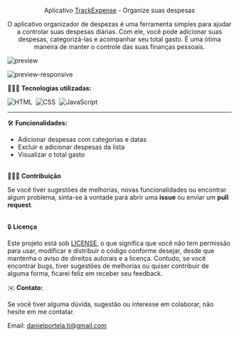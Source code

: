 <div align="center">

Aplicativo <a href="https://apptrackexpense.netlify.app/" target="_blank">TrackExpense</a> - Organize suas despesas

<p>O aplicativo organizador de despezas é uma ferramenta simples para ajudar a controlar suas despesas diárias. Com ele, você pode adicionar suas despesas, categorizá-las e acompanhar seu total gasto. É uma ótima maneira de manter o controle das suas finanças pessoais.</p></div>

![preview](https://github.com/daniel-portela/app-trackexpense/assets/110783805/a641667d-bdcb-45c5-aa7b-361799cf9db8)

![preview-responsive](https://github.com/daniel-portela/app-trackexpense/assets/110783805/14d00f45-772d-453e-bf6f-d3c2ca755266)


👨🏼‍💻 <b>Tecnologias utilizadas:</b>

![HTML](https://img.shields.io/badge/-HTML-0D1117?style=for-the-badge&logo=html5&labelColor=0D1117)&nbsp;
![CSS](https://img.shields.io/badge/-CSS-0D1117?style=for-the-badge&logo=CSS3&logoColor=blue&labelColor=0D1117)&nbsp;
![JavaScript](https://img.shields.io/badge/-javascript-0D1117?style=for-the-badge&logo=javascript&logoColor=yellow&labelColor=0D1117)&nbsp;<hr>

🛠️ <b>Funcionalidades:</b>

- Adicionar despesas com categorias e datas
- Excluir e adicionar despesas da lista
- Visualizar o total gasto<br><br>

👨🏼‍💻 <b>Contribuição</b>

Se você tiver sugestões de melhorias, novas funcionalidades ou encontrar algum problema, sinta-se à vontade para abrir uma <b>issue</b> ou enviar um <b>pull request</b>.<br><br>

🔒 <b>Licença</b>

Este projeto está sob [LICENSE](LICENSE), o que significa que você não tem permissão para usar, modificar e distribuir o código conforme desejar, desde que mantenha o aviso de direitos autorais e a licença. Contudo, se você encontrar bugs, tiver sugestões de melhorias ou quiser contribuir de alguma forma, ficarei feliz em receber seu feedback.

✉️ <b>Contato:</b>

Se você tiver alguma dúvida, sugestão ou interesse em colaborar, não hesite em me contatar.

Email: <a href="mailto:danielportela.ti@gmail.com"> danielportela.ti@gmail.com</a>
